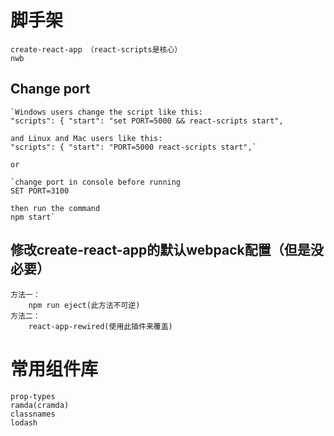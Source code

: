 # 脚手架
	create-react-app （react-scripts是核心）
	nwb

## Change port
	`Windows users change the script like this:
	"scripts": { "start": "set PORT=5000 && react-scripts start",

	and Linux and Mac users like this:
	"scripts": { "start": "PORT=5000 react-scripts start",`

	or

	`change port in console before running
	SET PORT=3100

	then run the command
	npm start`

## 修改create-react-app的默认webpack配置（但是没必要）
	方法一：
		npm run eject(此方法不可逆)
	方法二：
		react-app-rewired(使用此插件来覆盖)


# 常用组件库
	prop-types
	ramda(cramda)
	classnames
	lodash
	



